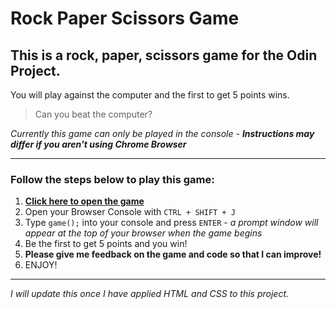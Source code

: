 # Rock Paper Scissors Game

## This is a rock, paper, scissors game for the Odin Project.

You will play against the computer and the first to get 5 points wins.

> Can you beat the computer?

_Currently this game can only be played in the console - **Instructions may differ if you aren't using Chrome Browser**_

---

### Follow the steps below to play this game:

1. [**Click here to open the game**](https://zzirbel.github.io/odin-rock-paper-scissors/)
2. Open your Browser Console with `CTRL + SHIFT + J`
3. Type `game();` into your console and press `ENTER` - _a prompt window will appear at the top of your browser when the game begins_
4. Be the first to get 5 points and you win!
5. **Please give me feedback on the game and code so that I can improve!**
6. ENJOY!

---

_I will update this once I have applied HTML and CSS to this project._
